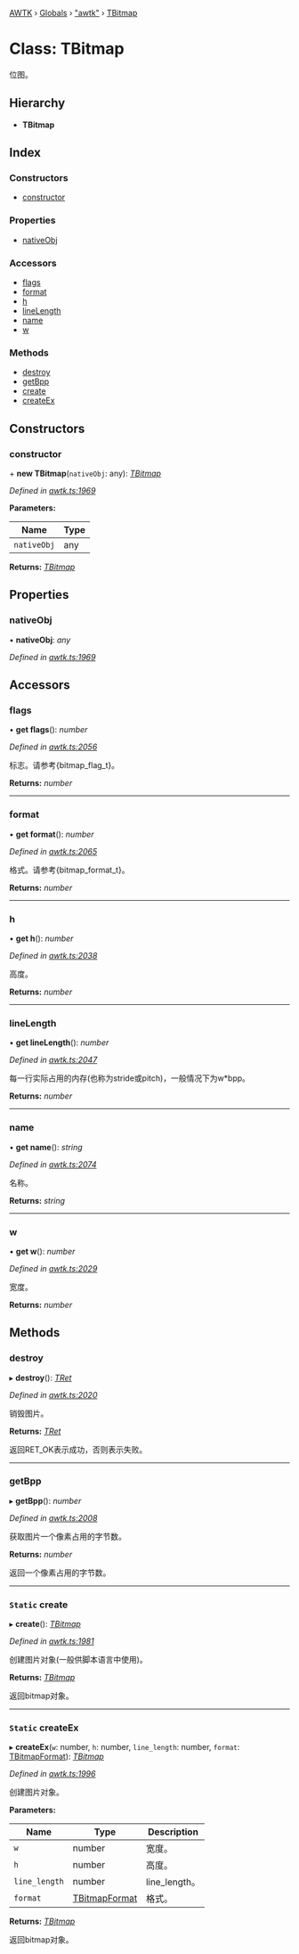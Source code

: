 [AWTK](../README.md) › [Globals](../globals.md) › ["awtk"](../modules/_awtk_.md) › [TBitmap](_awtk_.tbitmap.md)

# Class: TBitmap

位图。

## Hierarchy

* **TBitmap**

## Index

### Constructors

* [constructor](_awtk_.tbitmap.md#constructor)

### Properties

* [nativeObj](_awtk_.tbitmap.md#nativeobj)

### Accessors

* [flags](_awtk_.tbitmap.md#flags)
* [format](_awtk_.tbitmap.md#format)
* [h](_awtk_.tbitmap.md#h)
* [lineLength](_awtk_.tbitmap.md#linelength)
* [name](_awtk_.tbitmap.md#name)
* [w](_awtk_.tbitmap.md#w)

### Methods

* [destroy](_awtk_.tbitmap.md#destroy)
* [getBpp](_awtk_.tbitmap.md#getbpp)
* [create](_awtk_.tbitmap.md#static-create)
* [createEx](_awtk_.tbitmap.md#static-createex)

## Constructors

###  constructor

\+ **new TBitmap**(`nativeObj`: any): *[TBitmap](_awtk_.tbitmap.md)*

*Defined in [awtk.ts:1969](https://github.com/zlgopen/awtk-binding/blob/b368e0d/tools/code_gen/js/output/awtk.ts#L1969)*

**Parameters:**

Name | Type |
------ | ------ |
`nativeObj` | any |

**Returns:** *[TBitmap](_awtk_.tbitmap.md)*

## Properties

###  nativeObj

• **nativeObj**: *any*

*Defined in [awtk.ts:1969](https://github.com/zlgopen/awtk-binding/blob/b368e0d/tools/code_gen/js/output/awtk.ts#L1969)*

## Accessors

###  flags

• **get flags**(): *number*

*Defined in [awtk.ts:2056](https://github.com/zlgopen/awtk-binding/blob/b368e0d/tools/code_gen/js/output/awtk.ts#L2056)*

标志。请参考{bitmap_flag_t}。

**Returns:** *number*

___

###  format

• **get format**(): *number*

*Defined in [awtk.ts:2065](https://github.com/zlgopen/awtk-binding/blob/b368e0d/tools/code_gen/js/output/awtk.ts#L2065)*

格式。请参考{bitmap_format_t}。

**Returns:** *number*

___

###  h

• **get h**(): *number*

*Defined in [awtk.ts:2038](https://github.com/zlgopen/awtk-binding/blob/b368e0d/tools/code_gen/js/output/awtk.ts#L2038)*

高度。

**Returns:** *number*

___

###  lineLength

• **get lineLength**(): *number*

*Defined in [awtk.ts:2047](https://github.com/zlgopen/awtk-binding/blob/b368e0d/tools/code_gen/js/output/awtk.ts#L2047)*

每一行实际占用的内存(也称为stride或pitch)，一般情况下为w*bpp。

**Returns:** *number*

___

###  name

• **get name**(): *string*

*Defined in [awtk.ts:2074](https://github.com/zlgopen/awtk-binding/blob/b368e0d/tools/code_gen/js/output/awtk.ts#L2074)*

名称。

**Returns:** *string*

___

###  w

• **get w**(): *number*

*Defined in [awtk.ts:2029](https://github.com/zlgopen/awtk-binding/blob/b368e0d/tools/code_gen/js/output/awtk.ts#L2029)*

宽度。

**Returns:** *number*

## Methods

###  destroy

▸ **destroy**(): *[TRet](../enums/_awtk_.tret.md)*

*Defined in [awtk.ts:2020](https://github.com/zlgopen/awtk-binding/blob/b368e0d/tools/code_gen/js/output/awtk.ts#L2020)*

销毁图片。

**Returns:** *[TRet](../enums/_awtk_.tret.md)*

返回RET_OK表示成功，否则表示失败。

___

###  getBpp

▸ **getBpp**(): *number*

*Defined in [awtk.ts:2008](https://github.com/zlgopen/awtk-binding/blob/b368e0d/tools/code_gen/js/output/awtk.ts#L2008)*

获取图片一个像素占用的字节数。

**Returns:** *number*

返回一个像素占用的字节数。

___

### `Static` create

▸ **create**(): *[TBitmap](_awtk_.tbitmap.md)*

*Defined in [awtk.ts:1981](https://github.com/zlgopen/awtk-binding/blob/b368e0d/tools/code_gen/js/output/awtk.ts#L1981)*

创建图片对象(一般供脚本语言中使用)。

**Returns:** *[TBitmap](_awtk_.tbitmap.md)*

返回bitmap对象。

___

### `Static` createEx

▸ **createEx**(`w`: number, `h`: number, `line_length`: number, `format`: [TBitmapFormat](../enums/_awtk_.tbitmapformat.md)): *[TBitmap](_awtk_.tbitmap.md)*

*Defined in [awtk.ts:1996](https://github.com/zlgopen/awtk-binding/blob/b368e0d/tools/code_gen/js/output/awtk.ts#L1996)*

创建图片对象。

**Parameters:**

Name | Type | Description |
------ | ------ | ------ |
`w` | number | 宽度。 |
`h` | number | 高度。 |
`line_length` | number | line_length。 |
`format` | [TBitmapFormat](../enums/_awtk_.tbitmapformat.md) | 格式。  |

**Returns:** *[TBitmap](_awtk_.tbitmap.md)*

返回bitmap对象。
